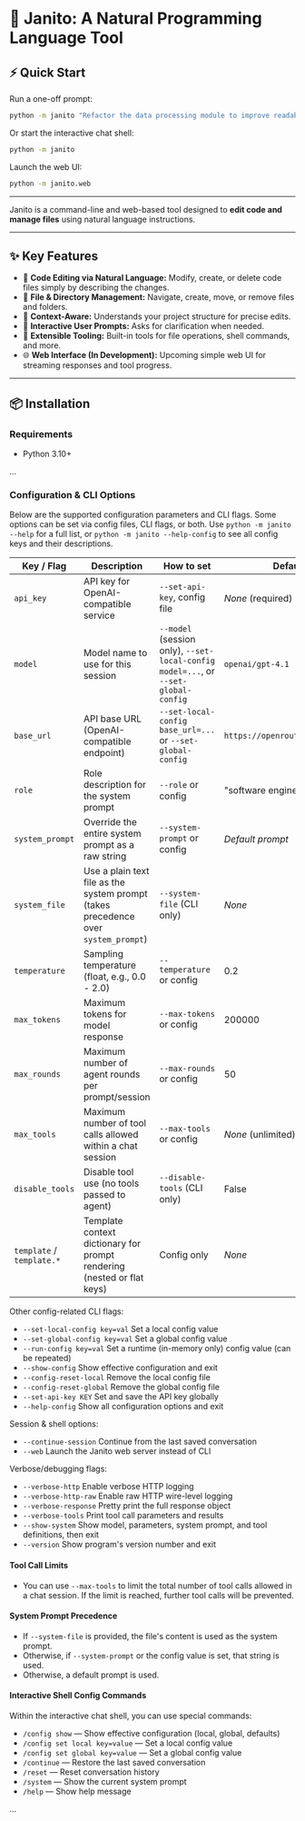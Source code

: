 # 🚀 Janito: A Natural Programming Language Tool

## ⚡ Quick Start

Run a one-off prompt:
```bash
python -m janito "Refactor the data processing module to improve readability."
```

Or start the interactive chat shell:
```bash
python -m janito
```

Launch the web UI:
```bash
python -m janito.web
```

---

Janito is a command-line and web-based tool designed to **edit code and manage files** using natural language instructions.

---

## ✨ Key Features
- 📝 **Code Editing via Natural Language:** Modify, create, or delete code files simply by describing the changes.
- 📁 **File & Directory Management:** Navigate, create, move, or remove files and folders.
- 🧠 **Context-Aware:** Understands your project structure for precise edits.
- 💬 **Interactive User Prompts:** Asks for clarification when needed.
- 🧩 **Extensible Tooling:** Built-in tools for file operations, shell commands, and more.
- 🌐 **Web Interface (In Development):** Upcoming simple web UI for streaming responses and tool progress.

---

## 📦 Installation

### Requirements
- Python 3.10+

...

### Configuration & CLI Options

Below are the supported configuration parameters and CLI flags. Some options can be set via config files, CLI flags, or both. Use `python -m janito --help` for a full list, or `python -m janito --help-config` to see all config keys and their descriptions.

| Key / Flag                | Description                                                                                 | How to set                                                      | Default                                    |
|---------------------------|---------------------------------------------------------------------------------------------|-----------------------------------------------------------------|--------------------------------------------|
| `api_key`                 | API key for OpenAI-compatible service                                                       | `--set-api-key`, config file                                    | _None_ (required)                          |
| `model`                   | Model name to use for this session                                                          | `--model` (session only), `--set-local-config model=...`, or `--set-global-config` | `openai/gpt-4.1`                 |
| `base_url`                | API base URL (OpenAI-compatible endpoint)                                                   | `--set-local-config base_url=...` or `--set-global-config`      | `https://openrouter.ai/api/v1`            |
| `role`                    | Role description for the system prompt                                                      | `--role` or config                                            | "software engineer"                     |
| `system_prompt`           | Override the entire system prompt as a raw string                                           | `--system-prompt` or config                                   | _Default prompt_               |
| `system_file`             | Use a plain text file as the system prompt (takes precedence over `system_prompt`)         | `--system-file` (CLI only)                                     | _None_                                     |
| `temperature`             | Sampling temperature (float, e.g., 0.0 - 2.0)                                              | `--temperature` or config                                      | 0.2                                        |
| `max_tokens`              | Maximum tokens for model response                                                          | `--max-tokens` or config                                      | 200000                                     |
| `max_rounds`              | Maximum number of agent rounds per prompt/session                                          | `--max-rounds` or config                                      | 50                                         |
| `max_tools`               | Maximum number of tool calls allowed within a chat session                                 | `--max-tools` or config                                       | _None_ (unlimited)                         |
| `disable_tools`           | Disable tool use (no tools passed to agent)                                                | `--disable-tools` (CLI only)                                   | False                                       |
| `template` / `template.*` | Template context dictionary for prompt rendering (nested or flat keys)                     | Config only                                                    | _None_                                     |

Other config-related CLI flags:

- `--set-local-config key=val`   Set a local config value
- `--set-global-config key=val`  Set a global config value
- `--run-config key=val`         Set a runtime (in-memory only) config value (can be repeated)
- `--show-config`                Show effective configuration and exit
- `--config-reset-local`         Remove the local config file
- `--config-reset-global`        Remove the global config file
- `--set-api-key KEY`            Set and save the API key globally
- `--help-config`                Show all configuration options and exit

Session & shell options:

- `--continue-session`           Continue from the last saved conversation
- `--web`                        Launch the Janito web server instead of CLI

Verbose/debugging flags:

- `--verbose-http`               Enable verbose HTTP logging
- `--verbose-http-raw`           Enable raw HTTP wire-level logging
- `--verbose-response`           Pretty print the full response object
- `--verbose-tools`              Print tool call parameters and results
- `--show-system`                Show model, parameters, system prompt, and tool definitions, then exit
- `--version`                    Show program's version number and exit


#### Tool Call Limits

- You can use `--max-tools` to limit the total number of tool calls allowed in a chat session. If the limit is reached, further tool calls will be prevented.

#### System Prompt Precedence

- If `--system-file` is provided, the file's content is used as the system prompt.
- Otherwise, if `--system-prompt` or the config value is set, that string is used.
- Otherwise, a default prompt is used.

#### Interactive Shell Config Commands

Within the interactive chat shell, you can use special commands:
- `/config show` — Show effective configuration (local, global, defaults)
- `/config set local key=value` — Set a local config value
- `/config set global key=value` — Set a global config value
- `/continue` — Restore the last saved conversation
- `/reset` — Reset conversation history
- `/system` — Show the current system prompt
- `/help` — Show help message

...